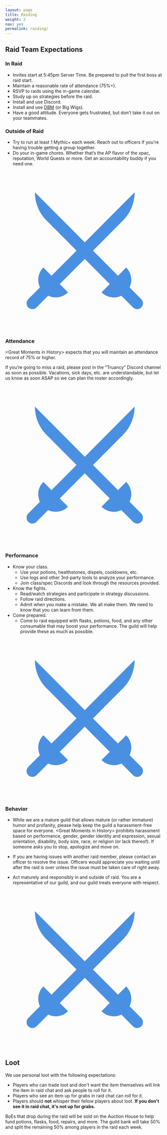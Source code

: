 ```yaml
---
layout: page
title: Raiding
weight: 2
nav: yes
permalink: raiding/
---
```


## Raid Team Expectations

### In Raid
- Invites start at 5:45pm Server Time. Be prepared to pull the first boss at raid start.
- Maintain a reasonable rate of attendance (75%+).
- RSVP to raids using the in-game calendar.
- Study up on strategies before the raid.
- Install and use Discord.
- Install and use [DBM](https://mods.curse.com/addons/wow/deadly-boss-mods) (or Big Wigs).
- Have a good attitude. Everyone gets frustrated, but don’t take it out on your teammates.

### Outside of Raid
- Try to run at least 1 Mythic+ each week. Reach out to officers if you're having trouble getting a group together.
- Do your in-game chores. Whether that’s the AP flavor of the xpac, reputation, World Quests or more. Get an accountability buddy if you need one.


<div class="astrodivider"><div class="astrodividermask"></div><span><i><svg height='100%' width='100%'  fill="#4A90E2" xmlns="http://www.w3.org/2000/svg" xmlns:xlink="http://www.w3.org/1999/xlink" version="1.1" x="0px" y="0px" viewBox="0 0 512 512" enable-background="new 0 0 512 512" xml:space="preserve"><path d="M438,411.3l-37.6-37.6c0.1-0.2,0.1-0.2,0.1-0.4c9.7-20.8,6.2-46.3-11-63.5L363,336.3l-80.5-80.5l96.6-96.6  c24-24,37.5-56.6,37.5-90.5L256,229.3L95.4,68.7c0,34,13.5,66.5,37.5,90.5l96.6,96.6L149,336.3l-26.5-26.5  c-17.2,17.2-20.7,42.7-11,63.5c0.1,0.2,0.1,0.2,0.1,0.4L74,411.3c-7.3,7.3-7.3,19.2,0,26.5c7.3,7.3,19.2,7.3,26.5,0l37.6-37.6  c0.2,0.1,0.2,0.1,0.4,0.1c20.8,9.7,46.3,6.2,63.5-11l-26.5-26.5l80.5-80.5l80.5,80.5L310,389.4c17.2,17.2,42.7,20.7,63.5,11  c0.1-0.1,0.2-0.1,0.4-0.1l37.6,37.6c7.3,7.3,19.2,7.3,26.5,0C445.3,430.5,445.3,418.6,438,411.3z"></path></svg></i></span></div>

### Attendance

&lt;Great Moments in History&gt; expects that you will maintain an attendance record of 75% or higher.

If you’re going to miss a raid, please post in the “Truancy” Discord channel as soon as possible. Vacations, sick days, etc. are understandable, but let us know as soon ASAP so we can plan the roster accordingly.

<div class="astrodivider"><div class="astrodividermask"></div><span><i><svg height='100%' width='100%'  fill="#4A90E2" xmlns="http://www.w3.org/2000/svg" xmlns:xlink="http://www.w3.org/1999/xlink" version="1.1" x="0px" y="0px" viewBox="0 0 512 512" enable-background="new 0 0 512 512" xml:space="preserve"><path d="M438,411.3l-37.6-37.6c0.1-0.2,0.1-0.2,0.1-0.4c9.7-20.8,6.2-46.3-11-63.5L363,336.3l-80.5-80.5l96.6-96.6  c24-24,37.5-56.6,37.5-90.5L256,229.3L95.4,68.7c0,34,13.5,66.5,37.5,90.5l96.6,96.6L149,336.3l-26.5-26.5  c-17.2,17.2-20.7,42.7-11,63.5c0.1,0.2,0.1,0.2,0.1,0.4L74,411.3c-7.3,7.3-7.3,19.2,0,26.5c7.3,7.3,19.2,7.3,26.5,0l37.6-37.6  c0.2,0.1,0.2,0.1,0.4,0.1c20.8,9.7,46.3,6.2,63.5-11l-26.5-26.5l80.5-80.5l80.5,80.5L310,389.4c17.2,17.2,42.7,20.7,63.5,11  c0.1-0.1,0.2-0.1,0.4-0.1l37.6,37.6c7.3,7.3,19.2,7.3,26.5,0C445.3,430.5,445.3,418.6,438,411.3z"></path></svg></i></span></div>

### Performance

- Know your class.
  - Use your potions, healthstones, dispels, cooldowns, etc.
  - Use logs and other 3rd-party tools to analyze your performance.
  - Join class/spec Discords and look through the resources provided.
- Know the fights.
  - Read/watch strategies and participate in strategy discussions.
  - Follow raid directions.
  - Admit when you make a mistake. We all make them. We need to know that you can learn from them.
- Come prepared.
  - Come to raid equipped with flasks, potions, food, and any other consumable that may boost your performance. The guild will help provide these as much as possible.

<div class="astrodivider"><div class="astrodividermask"></div><span><i><svg height='100%' width='100%'  fill="#4A90E2" xmlns="http://www.w3.org/2000/svg" xmlns:xlink="http://www.w3.org/1999/xlink" version="1.1" x="0px" y="0px" viewBox="0 0 512 512" enable-background="new 0 0 512 512" xml:space="preserve"><path d="M438,411.3l-37.6-37.6c0.1-0.2,0.1-0.2,0.1-0.4c9.7-20.8,6.2-46.3-11-63.5L363,336.3l-80.5-80.5l96.6-96.6  c24-24,37.5-56.6,37.5-90.5L256,229.3L95.4,68.7c0,34,13.5,66.5,37.5,90.5l96.6,96.6L149,336.3l-26.5-26.5  c-17.2,17.2-20.7,42.7-11,63.5c0.1,0.2,0.1,0.2,0.1,0.4L74,411.3c-7.3,7.3-7.3,19.2,0,26.5c7.3,7.3,19.2,7.3,26.5,0l37.6-37.6  c0.2,0.1,0.2,0.1,0.4,0.1c20.8,9.7,46.3,6.2,63.5-11l-26.5-26.5l80.5-80.5l80.5,80.5L310,389.4c17.2,17.2,42.7,20.7,63.5,11  c0.1-0.1,0.2-0.1,0.4-0.1l37.6,37.6c7.3,7.3,19.2,7.3,26.5,0C445.3,430.5,445.3,418.6,438,411.3z"></path></svg></i></span></div>

### Behavior
- While we are a mature guild that allows mature (or rather immature) humor and profanity, please help keep the guild a harassment-free space for everyone. &lt;Great Moments in History&gt; prohibits harassment based on performance, gender, gender identity and expression, sexual orientation, disability, body size, race, or religion (or lack thereof). If someone asks you to stop, apologize and move on.

- If you are having issues with another raid member, please contact an officer to resolve the issue. Officers would appreciate you waiting until after the raid is over unless the issue must be taken care of right away.

- Act maturely and responsibly in and outside of raid. You are a representative of our guild, and our guild treats everyone with respect.

<div class="astrodivider"><div class="astrodividermask"></div><span><i><svg height='100%' width='100%'  fill="#4A90E2" xmlns="http://www.w3.org/2000/svg" xmlns:xlink="http://www.w3.org/1999/xlink" version="1.1" x="0px" y="0px" viewBox="0 0 512 512" enable-background="new 0 0 512 512" xml:space="preserve"><path d="M438,411.3l-37.6-37.6c0.1-0.2,0.1-0.2,0.1-0.4c9.7-20.8,6.2-46.3-11-63.5L363,336.3l-80.5-80.5l96.6-96.6  c24-24,37.5-56.6,37.5-90.5L256,229.3L95.4,68.7c0,34,13.5,66.5,37.5,90.5l96.6,96.6L149,336.3l-26.5-26.5  c-17.2,17.2-20.7,42.7-11,63.5c0.1,0.2,0.1,0.2,0.1,0.4L74,411.3c-7.3,7.3-7.3,19.2,0,26.5c7.3,7.3,19.2,7.3,26.5,0l37.6-37.6  c0.2,0.1,0.2,0.1,0.4,0.1c20.8,9.7,46.3,6.2,63.5-11l-26.5-26.5l80.5-80.5l80.5,80.5L310,389.4c17.2,17.2,42.7,20.7,63.5,11  c0.1-0.1,0.2-0.1,0.4-0.1l37.6,37.6c7.3,7.3,19.2,7.3,26.5,0C445.3,430.5,445.3,418.6,438,411.3z"></path></svg></i></span></div>

## Loot

We use personal loot with the following expectations:
- Players who can trade loot and don't want the item themselves will link the item in raid chat and ask people to roll for it.
- Players who see an item up for grabs in raid chat can roll for it.
- Players should <strong>not</strong> whisper their fellow players about loot. <strong>If you don't see it in raid chat, it's not up for grabs.</strong>

BoEs that drop during the raid will be sold on the Auction House to help fund potions, flasks, food, repairs, and more. The guild bank will take 50% and split the remaining 50% among players in the raid each week.